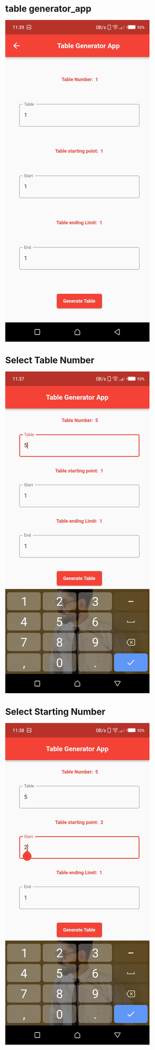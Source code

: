 # table generator_app


<img src="https://github.com/naeem92/MobileApplication/blob/main/table%20generator_app/SS/Let's%20Again%20Start.jpeg">


# Select Table Number


<img src="https://github.com/naeem92/MobileApplication/blob/main/table%20generator_app/SS/Select%20Table.jpeg">


# Select Starting Number


<img src="https://github.com/naeem92/MobileApplication/blob/main/table%20generator_app/SS/Select%20Starting%20Point.jpeg">
